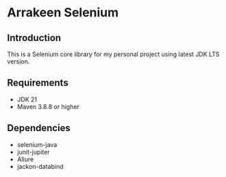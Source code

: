 # Arrakeen Selenium

## Introduction

This is a Selenium core library for my personal project using latest JDK LTS version.

## Requirements

- JDK 21
- Maven 3.8.8 or higher

## Dependencies

- selenium-java
- junit-jupiter
- Allure
- jackon-databind
